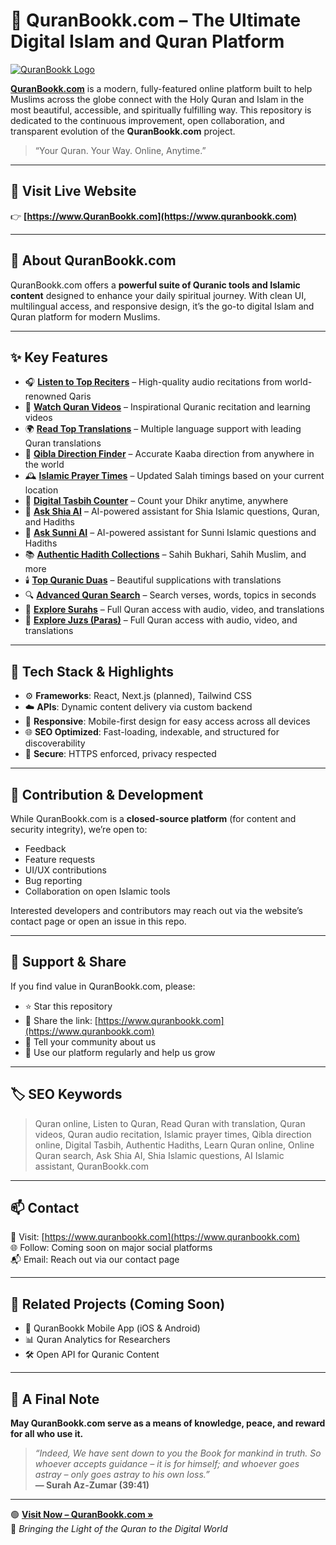 # 🌙 QuranBookk.com – The Ultimate Digital Islam and Quran Platform

[![QuranBookk Logo](https://www.quranbookk.com/apple-touch-icon.png)](https://www.quranbookk.com/)

**[QuranBookk.com](https://www.quranbookk.com)** is a modern, fully-featured online platform built to help Muslims across the globe connect with the Holy Quran and Islam in the most beautiful, accessible, and spiritually fulfilling way. This repository is dedicated to the continuous improvement, open collaboration, and transparent evolution of the **QuranBookk.com** project.

> “Your Quran. Your Way. Online, Anytime.”

---

## 🔗 Visit Live Website  
👉 **[https://www.QuranBookk.com](https://www.quranbookk.com)**  

---

## 📖 About QuranBookk.com

QuranBookk.com offers a **powerful suite of Quranic tools and Islamic content** designed to enhance your daily spiritual journey. With clean UI, multilingual access, and responsive design, it’s the go-to digital Islam and Quran platform for modern Muslims.

---

## ✨ Key Features

- 🎧 **[Listen to Top Reciters](https://www.quranbookk.com/quran/audio)** – High-quality audio recitations from world-renowned Qaris  
- 🎥 **[Watch Quran Videos](https://www.quranbookk.com/quran/video)** – Inspirational Quranic recitation and learning videos  
- 🌍 **[Read Top Translations](https://www.quranbookk.com/quran/translations)** – Multiple language support with leading Quran translations  
- 🕋 **[Qibla Direction Finder](https://www.quranbookk.com/qibla-finder)** – Accurate Kaaba direction from anywhere in the world  
- 🕰️ **[Islamic Prayer Times](https://www.quranbookk.com/prayer-times)** – Updated Salah timings based on your current location  
- 📿 **[Digital Tasbih Counter](https://www.quranbookk.com/digital-tasbih)** – Count your Dhikr anytime, anywhere  
- 🤖 **[Ask Shia AI](https://www.quranbookk.com/ask-shia-ai)** – AI-powered assistant for Shia Islamic questions, Quran, and Hadiths
- 🤖 **[Ask Sunni AI](https://www.quranbookk.com/ask-sunni-ai)** – AI-powered assistant for Sunni Islamic questions and Hadiths
- 📚 **[Authentic Hadith Collections](https://www.quranbookk.com/hadiths/hadiths-sources)** – Sahih Bukhari, Sahih Muslim, and more  
- 🕯️ **[Top Quranic Duas](https://www.quranbookk.com/quran/ayats)** – Beautiful supplications with translations  
- 🔍 **[Advanced Quran Search](https://www.quranbookk.com/quran/search)** – Search verses, words, topics in seconds  
- 📖 **[Explore Surahs](https://www.quranbookk.com/quran/surahs)** – Full Quran access with audio, video, and translations
- 📖 **[Explore Juzs (Paras)](https://www.quranbookk.com/quran/juzs)** – Full Quran access with audio, video, and translations
  
---

## 🔧 Tech Stack & Highlights

- ⚙️ **Frameworks**: React, Next.js (planned), Tailwind CSS  
- ☁️ **APIs**: Dynamic content delivery via custom backend  
- 📱 **Responsive**: Mobile-first design for easy access across all devices  
- 🌐 **SEO Optimized**: Fast-loading, indexable, and structured for discoverability  
- 🔐 **Secure**: HTTPS enforced, privacy respected  

---

## 🚀 Contribution & Development

While QuranBookk.com is a **closed-source platform** (for content and security integrity), we’re open to:

- Feedback
- Feature requests
- UI/UX contributions
- Bug reporting
- Collaboration on open Islamic tools

Interested developers and contributors may reach out via the website’s contact page or open an issue in this repo.

---

## 📣 Support & Share

If you find value in QuranBookk.com, please:

- ⭐ Star this repository  
- 🔗 Share the link: [https://www.quranbookk.com](https://www.quranbookk.com)  
- 💬 Tell your community about us  
- 📌 Use our platform regularly and help us grow  

---

## 🏷️ SEO Keywords

> Quran online, Listen to Quran, Read Quran with translation, Quran videos, Quran audio recitation, Islamic prayer times, Qibla direction online, Digital Tasbih, Authentic Hadiths, Learn Quran online, Online Quran search, Ask Shia AI, Shia Islamic questions, AI Islamic assistant, QuranBookk.com

---

## 📫 Contact

📧 Visit: [https://www.quranbookk.com](https://www.quranbookk.com)  
🌐 Follow: Coming soon on major social platforms  
📬 Email: Reach out via our contact page  

---

## 🔗 Related Projects (Coming Soon)

- 📱 QuranBookk Mobile App (iOS & Android)  
- 📊 Quran Analytics for Researchers  
- 🛠️ Open API for Quranic Content

---

## 🙏 A Final Note

**May QuranBookk.com serve as a means of knowledge, peace, and reward for all who use it.**

> _“Indeed, We have sent down to you the Book for mankind in truth. So whoever accepts guidance – it is for himself; and whoever goes astray – only goes astray to his own loss.”_  
> **— Surah Az-Zumar (39:41)**

---

🟢 **[Visit Now – QuranBookk.com »](https://www.quranbookk.com)**  
📌 _Bringing the Light of the Quran to the Digital World_
